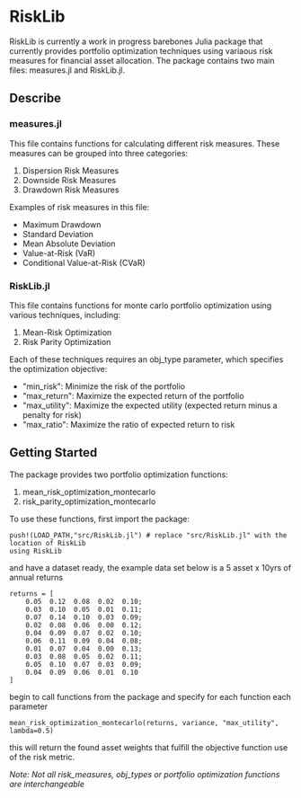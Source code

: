# RiskLib

RiskLib is currently a work in progress barebones Julia package that currently provides portfolio optimization techniques using variaous risk measures for financial asset allocation.  The package contains two main files: measures.jl and RiskLib.jl.

## Describe

### measures.jl

This file contains functions for calculating different risk measures. These measures can be grouped into three categories:

1. Dispersion Risk Measures
2. Downside Risk Measures
3. Drawdown Risk Measures

Examples of risk measures in this file:
* Maximum Drawdown
* Standard Deviation
* Mean Absolute Deviation
* Value-at-Risk (VaR)
* Conditional Value-at-Risk (CVaR)

### RiskLib.jl

This file contains functions for monte carlo portfolio optimization using various techniques, including:

1. Mean-Risk Optimization
2. Risk Parity Optimization

Each of these techniques requires an obj_type parameter, which specifies the optimization objective:

- "min_risk": Minimize the risk of the portfolio
- "max_return": Maximize the expected return of the portfolio
- "max_utility": Maximize the expected utility (expected return minus a penalty for risk)
- "max_ratio": Maximize the ratio of expected return to risk

## Getting Started

The package provides two portfolio optimization functions:

1. mean_risk_optimization_montecarlo
2. risk_parity_optimization_montecarlo

To use these functions, first import the package:
~~~
push!(LOAD_PATH,"src/RiskLib.jl") # replace "src/RiskLib.jl" with the location of RiskLib
using RiskLib
~~~
and have a dataset ready, the example data set below is a 5 asset x 10yrs of annual returns
~~~
returns = [
    0.05  0.12  0.08  0.02  0.10;
    0.03  0.10  0.05  0.01  0.11;
    0.07  0.14  0.10  0.03  0.09;
    0.02  0.08  0.06  0.00  0.12;
    0.04  0.09  0.07  0.02  0.10;
    0.06  0.11  0.09  0.04  0.08;
    0.01  0.07  0.04  0.00  0.13;
    0.03  0.08  0.05  0.02  0.11;
    0.05  0.10  0.07  0.03  0.09;
    0.04  0.09  0.06  0.01  0.10
]
~~~
begin to call functions from the package and specify for each function each parameter
~~~
mean_risk_optimization_montecarlo(returns, variance, "max_utility", lambda=0.5)
~~~
this will return the found asset weights that fulfill the objective function use of the risk metric.

*Note: Not all risk_measures, obj_types or portfolio optimization functions are interchangeable*
